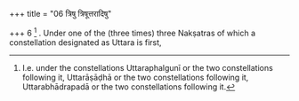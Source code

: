 +++
title = "06 त्रिषु त्रिषूत्तरादिषु"

+++
6 [^2] . Under one of the (three times) three Nakṣatras of which a constellation designated as Uttara is first,


[^2]:  I.e. under the constellations Uttaraphalgunī or the two constellations following it, Uttarāṣāḍhā or the two constellations following it, Uttarabhādrapadā or the two constellations following it.

